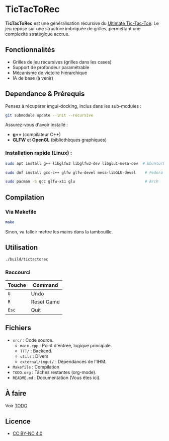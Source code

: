 # TicTacToRec

**TicTacToRec** est une généralisation récursive du [Ultimate Tic-Tac-Toe](https://en.wikipedia.org/wiki/Ultimate_tic-tac-toe). Le jeu repose sur une structure imbriquée de grilles, permettant une complexité stratégique accrue.

## Fonctionnalités

- Grilles de jeu récursives (grilles dans les cases)
- Support de profondeur paramétrable
- Mécanisme de victoire hiérarchique
- IA de base (à venir)

## Dependance & Prérequis

Pensez à récupérer imgui-docking, inclus dans les sub-modules :

```bash
git submodule update --init --recursive
```

Assurez-vous d'avoir installé :
- **g++** (compilateur C++)
- **GLFW** et **OpenGL** (bibliothèques graphiques)

### Installation rapide (Linux) :
```bash
sudo apt install g++ libglfw3 libglfw3-dev libglu1-mesa-dev  # Ubuntu/Debian
```
```bash
sudo dnf install gcc-c++ glfw glfw-devel mesa-libGLU-devel    # Fedora
```
```bash
sudo pacman -S gcc glfw-x11 glu                               # Arch
```

## Compilation

### Via Makefile

```bash
make
```

Sinon, va falloir mettre les mains dans la tambouille.

## Utilisation

```bash
./build/tictactorec
```

### Raccourci

| Touche    | Command                       |
|-          |-                              |
| `U`       | Undo                          |
| `R`       | Reset Game                    |
| `Esc`     | Quit                          |

## Fichiers

- `src/` : Code source.
    - `main.cpp` : Point d'entrée, logique principale.
    - `TTT/` : Backend.
    - `utils` : Divers
    - `external/imgui/` : Dépendances de l'IHM.
- `Makefile` : Compilation
- `TODO.org` : Tâches restantes (org-mode).
- `README.md` : Documentation (Vous êtes ici).

## À faire

Voir [TODO](TODO.org)

## Licence

- [CC BY-NC 4.0](LICENCE.md)
